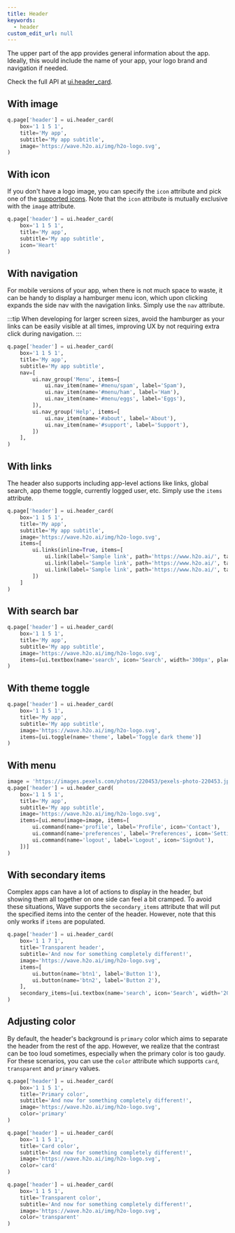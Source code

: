 ```yaml
---
title: Header
keywords:
  - header
custom_edit_url: null
---
```


The upper part of the app provides general information about the app. Ideally, this would include the name of your app, your logo brand and navigation if needed.

Check the full API at [ui.header_card](/docs/api/ui#header_card).

## With image

```py
q.page['header'] = ui.header_card(
    box='1 1 5 1',
    title='My app',
    subtitle='My app subtitle',
    image='https://wave.h2o.ai/img/h2o-logo.svg',
)
```

## With icon

If you don't have a logo image, you can specify the `icon` attribute and pick one of the [supported icons](/docs/icons). Note that the `icon` attribute is mutually exclusive with the `image` attribute.

```py
q.page['header'] = ui.header_card(
    box='1 1 5 1',
    title='My app',
    subtitle='My app subtitle',
    icon='Heart'
)
```

## With navigation

For mobile versions of your app, when there is not much space to waste, it can be handy to display a hamburger menu icon, which upon clicking expands the side nav with the navigation links. Simply use the `nav` attribute.

:::tip
When developing for larger screen sizes, avoid the hamburger as your links can be easily visible at all times, improving UX by not requiring extra click during navigation.
:::

```py
q.page['header'] = ui.header_card(
    box='1 1 5 1',
    title='My app',
    subtitle='My app subtitle',
    nav=[
        ui.nav_group('Menu', items=[
            ui.nav_item(name='#menu/spam', label='Spam'),
            ui.nav_item(name='#menu/ham', label='Ham'),
            ui.nav_item(name='#menu/eggs', label='Eggs'),
        ]),
        ui.nav_group('Help', items=[
            ui.nav_item(name='#about', label='About'),
            ui.nav_item(name='#support', label='Support'),
        ])
    ],
)
```

## With links

The header also supports including app-level actions like links, global search, app theme toggle, currently logged user, etc. Simply use the `items` attribute.

```py
q.page['header'] = ui.header_card(
    box='1 1 5 1',
    title='My app',
    subtitle='My app subtitle',
    image='https://wave.h2o.ai/img/h2o-logo.svg',
    items=[
        ui.links(inline=True, items=[
            ui.link(label='Sample link', path='https://www.h2o.ai/', target='_blank'),
            ui.link(label='Sample link', path='https://www.h2o.ai/', target='_blank'),
            ui.link(label='Sample link', path='https://www.h2o.ai/', target='_blank'),
        ])
    ]
)
```

## With search bar

```py
q.page['header'] = ui.header_card(
    box='1 1 5 1',
    title='My app',
    subtitle='My app subtitle',
    image='https://wave.h2o.ai/img/h2o-logo.svg',
    items=[ui.textbox(name='search', icon='Search', width='300px', placeholder='Search...')]
)
```

## With theme toggle

```py
q.page['header'] = ui.header_card(
    box='1 1 5 1',
    title='My app',
    subtitle='My app subtitle',
    image='https://wave.h2o.ai/img/h2o-logo.svg',
    items=[ui.toggle(name='theme', label='Toggle dark theme')]
)
```

## With menu

```py
image = 'https://images.pexels.com/photos/220453/pexels-photo-220453.jpeg?auto=compress&h=750&w=1260'
q.page['header'] = ui.header_card(
    box='1 1 5 1',
    title='My app',
    subtitle='My app subtitle',
    image='https://wave.h2o.ai/img/h2o-logo.svg',
    items=[ui.menu(image=image, items=[
        ui.command(name='profile', label='Profile', icon='Contact'),
        ui.command(name='preferences', label='Preferences', icon='Settings'),
        ui.command(name='logout', label='Logout', icon='SignOut'),
    ])]
)
```

## With secondary items

Complex apps can have a lot of actions to display in the header, but showing them all together on one side can feel a bit cramped. To avoid these situations, Wave supports the `secondary_items` attribute that will put the specified items into the center of the header. However, note that this only works if `items` are populated.

```py
q.page['header'] = ui.header_card(
    box='1 1 7 1',
    title='Transparent header',
    subtitle='And now for something completely different!',
    image='https://wave.h2o.ai/img/h2o-logo.svg',
    items=[
        ui.button(name='btn1', label='Button 1'),
        ui.button(name='btn2', label='Button 2'),
    ],
    secondary_items=[ui.textbox(name='search', icon='Search', width='200px', placeholder='Search...')]
)
```

## Adjusting color

By default, the header's background is `primary` color which aims to separate the header from the rest of the app. However, we realize that the contrast can be too loud sometimes, especially when the primary color is too gaudy. For these scenarios, you can use the `color` attribute which supports `card`, `transparent` and `primary` values.

```py
q.page['header'] = ui.header_card(
    box='1 1 5 1',
    title='Primary color',
    subtitle='And now for something completely different!',
    image='https://wave.h2o.ai/img/h2o-logo.svg',
    color='primary'
)
```

```py
q.page['header'] = ui.header_card(
    box='1 1 5 1',
    title='Card color',
    subtitle='And now for something completely different!',
    image='https://wave.h2o.ai/img/h2o-logo.svg',
    color='card'
)
```

```py
q.page['header'] = ui.header_card(
    box='1 1 5 1',
    title='Transparent color',
    subtitle='And now for something completely different!',
    image='https://wave.h2o.ai/img/h2o-logo.svg',
    color='transparent'
)
```
